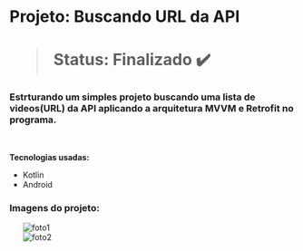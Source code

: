 <h1> Projeto: Buscando URL da API <h1> 
  
  > Status: Finalizado ✔️
  
  ### Estrturando um simples projeto buscando uma lista de videos(URL) da API aplicando a arquitetura MVVM e Retrofit no programa.
  
  <br>
  
  <strong>Tecnologias usadas: </strong>
   + Kotlin
   + Android 
  
   ### Imagens do projeto:
  

&nbsp;&nbsp;&nbsp;&nbsp;&nbsp;&nbsp;![foto1](https://user-images.githubusercontent.com/79876042/148781362-786dbe84-8301-4a7f-9073-d558c51b790b.png)
  <br>
&nbsp;&nbsp;&nbsp;&nbsp;&nbsp;&nbsp;![foto2](https://user-images.githubusercontent.com/79876042/148781429-e9748d99-637b-4f71-8b3a-733fee1b65d6.png)

